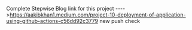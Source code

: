 Complete Stepwise Blog link for this project ---->https://aakibkhan1.medium.com/project-10-deployment-of-application-using-github-actions-c56dd92c3779
new push check

